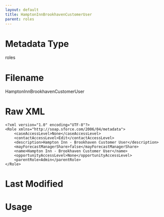 ```yaml
---
layout: default
title: HamptonInnBrookhavenCustomerUser
parent: roles
---
```

# Metadata Type
roles


# Filename 
HamptonInnBrookhavenCustomerUser


# Raw XML
```
<?xml version="1.0" encoding="UTF-8"?>
<Role xmlns="http://soap.sforce.com/2006/04/metadata">
    <caseAccessLevel>None</caseAccessLevel>
    <contactAccessLevel>Edit</contactAccessLevel>
    <description>Hampton Inn - Brookhaven Customer User</description>
    <mayForecastManagerShare>false</mayForecastManagerShare>
    <name>Hampton Inn - Brookhaven Customer User</name>
    <opportunityAccessLevel>None</opportunityAccessLevel>
    <parentRole>Admin</parentRole>
</Role>
```


# Last Modified


# Usage

